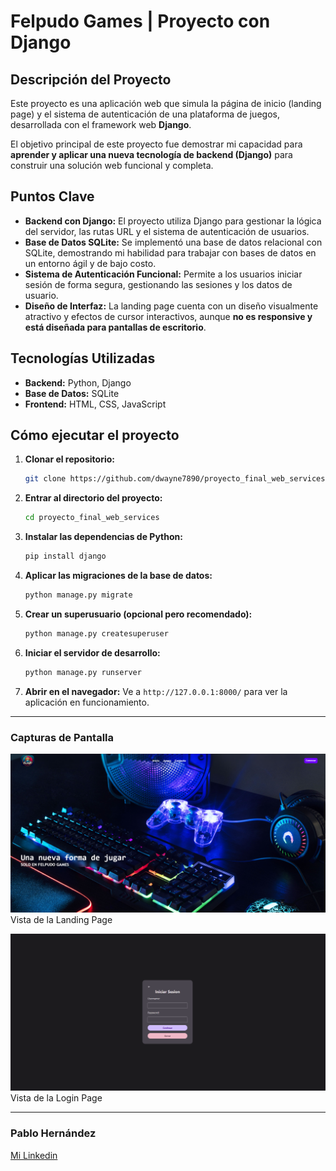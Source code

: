 # Felpudo Games | Proyecto con Django

## Descripción del Proyecto

Este proyecto es una aplicación web que simula la página de inicio (landing page) y el sistema de autenticación de una plataforma de juegos, desarrollada con el framework web **Django**.

El objetivo principal de este proyecto fue demostrar mi capacidad para **aprender y aplicar una nueva tecnología de backend (Django)** para construir una solución web funcional y completa.

## Puntos Clave

- **Backend con Django:** El proyecto utiliza Django para gestionar la lógica del servidor, las rutas URL y el sistema de autenticación de usuarios.
- **Base de Datos SQLite:** Se implementó una base de datos relacional con SQLite, demostrando mi habilidad para trabajar con bases de datos en un entorno ágil y de bajo costo.
- **Sistema de Autenticación Funcional:** Permite a los usuarios iniciar sesión de forma segura, gestionando las sesiones y los datos de usuario.
- **Diseño de Interfaz:** La landing page cuenta con un diseño visualmente atractivo y efectos de cursor interactivos, aunque **no es responsive y está diseñada para pantallas de escritorio**.

## Tecnologías Utilizadas

- **Backend:** Python, Django
- **Base de Datos:** SQLite
- **Frontend:** HTML, CSS, JavaScript

## Cómo ejecutar el proyecto

1.  **Clonar el repositorio:**
    ```bash
    git clone https://github.com/dwayne7890/proyecto_final_web_services.git
    ```
2.  **Entrar al directorio del proyecto:**
    ```bash
    cd proyecto_final_web_services
    ```
3.  **Instalar las dependencias de Python:**
    ```bash
    pip install django
    ```
4.  **Aplicar las migraciones de la base de datos:**
    ```bash
    python manage.py migrate
    ```
5.  **Crear un superusuario (opcional pero recomendado):**
    ```bash
    python manage.py createsuperuser
    ```
6.  **Iniciar el servidor de desarrollo:**
    ```bash
    python manage.py runserver
    ```
7.  **Abrir en el navegador:**
    Ve a `http://127.0.0.1:8000/` para ver la aplicación en funcionamiento.

---

### Capturas de Pantalla

![Captura de la landing page](assets/landing.png)
Vista de la Landing Page

![Captura de la login page](assets/login.png)
Vista de la Login Page

---

### Pablo Hernández
[Mi Linkedin](https://www.linkedin.com/in/pablo-hernandez-785880332/)
